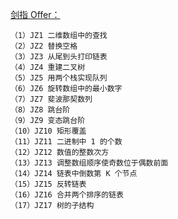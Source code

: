 [剑指 Offer：](https://www.nowcoder.com/ta/coding-interviews)
```
（1）JZ1 二维数组中的查找
（2）JZ2 替换空格
（3）JZ3 从尾到头打印链表
（4）JZ4 重建二叉树
（5）JZ5 用两个栈实现队列
（6）JZ6 旋转数组中的最小数字
（7）JZ7 斐波那契数列
（8）JZ8 跳台阶
（9）JZ9 变态跳台阶
（10）JZ10 矩形覆盖
（11）JZ11 二进制中 1 的个数
（12）JZ12 数值的整数次方
（13）JZ13 调整数组顺序使奇数位于偶数前面
（14）JZ14 链表中倒数第 K 个节点
（15）JZ15 反转链表
（16）JZ16 合并两个排序的链表
（17）JZ17 树的子结构
```